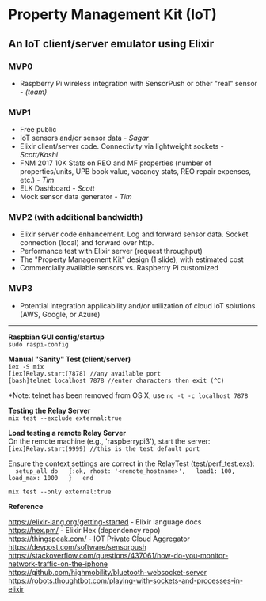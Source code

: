 # Property Management Kit (IoT)
  An IoT client/server emulator using Elixir
---
### MVP0 
- Raspberry Pi wireless integration with SensorPush or other "real" sensor - *(team)*

### MVP1 
- Free public
- IoT sensors and/or sensor data - *Sagar*
- Elixir client/server code.  Connectivity via lightweight sockets - *Scott/Kashi*
- FNM 2017 10K Stats on REO and MF properties (number of properties/units, UPB book value, vacancy stats, REO repair expenses, etc.) - *Tim*
- ELK Dashboard - *Scott*
- Mock sensor data generator - *Tim* 

### MVP2 (with additional bandwidth)
- Elixir server code enhancement. Log and forward sensor data.  Socket connection (local) and forward over http. 
- Performance test with Elixir server (request throughput)
- The "Property Management Kit" design (1 slide), with estimated cost 
- Commercially available sensors vs. Raspberry Pi customized 

### MVP3
- Potential integration applicability and/or utilization of cloud IoT solutions (AWS, Google, or Azure)

---
**Raspbian GUI config/startup**  
`sudo raspi-config`  

**Manual "Sanity" Test (client/server)**  
`iex -S mix`  
`[iex]Relay.start(7878) //any available port`  
`[bash]telnet localhost 7878 //enter characters then exit (^C)`  

*Note: telnet has been removed from OS X, use `nc -t -c localhost 7878`

**Testing the Relay Server**  
`mix test --exclude external:true`  

**Load testing a remote Relay Server**  
On the remote machine (e.g., 'raspberrypi3'), start the server:  
`[iex]Relay.start(9999) //this is the test default port`  

Ensure the context settings are correct in the RelayTest (test/perf_test.exs):  
`  setup_all do  
    {:ok, rhost: '<remote_hostname>',  
          load1: 100,  
          load_max: 1000  
    }  
  end`  

`mix test --only external:true`  

**Reference**   

https://elixir-lang.org/getting-started - Elixir language docs  
https://hex.pm/ - Elixir Hex (dependency repo)  
https://thingspeak.com/ - IOT Private Cloud Aggregator  
https://devpost.com/software/sensorpush  
https://stackoverflow.com/questions/437061/how-do-you-monitor-network-traffic-on-the-iphone  
https://github.com/highmobility/bluetooth-websocket-server  
https://robots.thoughtbot.com/playing-with-sockets-and-processes-in-elixir  
